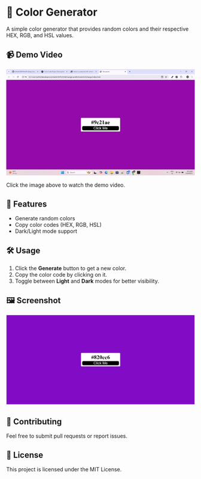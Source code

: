 # 🎨 Color Generator

A simple color generator that provides random colors and their respective HEX, RGB, and HSL values.

## 📹 Demo Video

<a href="https://delicate-cucurucho-341ea8.netlify.app/">
  <img src="bgchanger.gif">
</a>

Click the image above to watch the demo video.

## 🚀 Features
- Generate random colors
- Copy color codes (HEX, RGB, HSL)
- Dark/Light mode support

## 🛠️ Usage
1. Click the **Generate** button to get a new color.
2. Copy the color code by clicking on it.
3. Toggle between **Light** and **Dark** modes for better visibility.

## 🖼️ Screenshot

![Color Generator Preview](bgchangerimage.png)

## 🤝 Contributing
Feel free to submit pull requests or report issues.

## 📜 License
This project is licensed under the MIT License.
